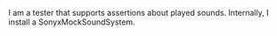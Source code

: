 I am a tester that supports assertions about played sounds. Internally, I install a SonyxMockSoundSystem.